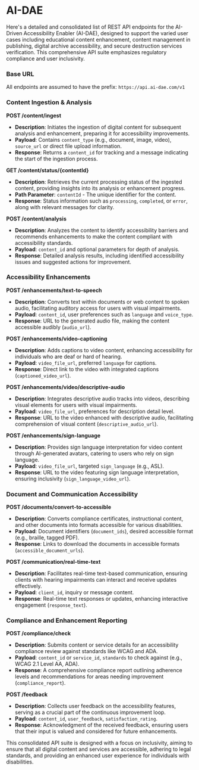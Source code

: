 # AI-DAE
Here's a detailed and consolidated list of REST API endpoints for the AI-Driven Accessibility Enabler (AI-DAE), designed to support the varied user cases including educational content enhancement, content management in publishing, digital archive accessibility, and secure destruction services verification. This comprehensive API suite emphasizes regulatory compliance and user inclusivity.

### Base URL
All endpoints are assumed to have the prefix: `https://api.ai-dae.com/v1`

### Content Ingestion & Analysis

**POST /content/ingest**
- **Description**: Initiates the ingestion of digital content for subsequent analysis and enhancement, preparing it for accessibility improvements.
- **Payload**: Contains `content_type` (e.g., document, image, video), `source_url` or direct file upload information.
- **Response**: Returns a `content_id` for tracking and a message indicating the start of the ingestion process.

**GET /content/status/{contentId}**
- **Description**: Retrieves the current processing status of the ingested content, providing insights into its analysis or enhancement progress.
- **Path Parameter**: `contentId` - The unique identifier for the content.
- **Response**: Status information such as `processing`, `completed`, or `error`, along with relevant messages for clarity.

**POST /content/analysis**
- **Description**: Analyzes the content to identify accessibility barriers and recommends enhancements to make the content compliant with accessibility standards.
- **Payload**: `content_id` and optional parameters for depth of analysis.
- **Response**: Detailed analysis results, including identified accessibility issues and suggested actions for improvement.

### Accessibility Enhancements

**POST /enhancements/text-to-speech**
- **Description**: Converts text within documents or web content to spoken audio, facilitating auditory access for users with visual impairments.
- **Payload**: `content_id`, user preferences such as `language` and `voice_type`.
- **Response**: URL to the generated audio file, making the content accessible audibly (`audio_url`).

**POST /enhancements/video-captioning**
- **Description**: Adds captions to video content, enhancing accessibility for individuals who are deaf or hard of hearing.
- **Payload**: `video_file_url`, preferred `language` for captions.
- **Response**: Direct link to the video with integrated captions (`captioned_video_url`).

**POST /enhancements/video/descriptive-audio**
- **Description**: Integrates descriptive audio tracks into videos, describing visual elements for users with visual impairments.
- **Payload**: `video_file_url`, preferences for description detail level.
- **Response**: URL to the video enhanced with descriptive audio, facilitating comprehension of visual content (`descriptive_audio_url`).

**POST /enhancements/sign-language**
- **Description**: Provides sign language interpretation for video content through AI-generated avatars, catering to users who rely on sign language.
- **Payload**: `video_file_url`, targeted `sign_language` (e.g., ASL).
- **Response**: URL to the video featuring sign language interpretation, ensuring inclusivity (`sign_language_video_url`).

### Document and Communication Accessibility

**POST /documents/convert-to-accessible**
- **Description**: Converts compliance certificates, instructional content, and other documents into formats accessible for various disabilities.
- **Payload**: Document identifiers (`document_ids`), desired accessible format (e.g., braille, tagged PDF).
- **Response**: Links to download the documents in accessible formats (`accessible_document_urls`).

**POST /communication/real-time-text**
- **Description**: Facilitates real-time text-based communication, ensuring clients with hearing impairments can interact and receive updates effectively.
- **Payload**: `client_id`, inquiry or message content.
- **Response**: Real-time text responses or updates, enhancing interactive engagement (`response_text`).

### Compliance and Enhancement Reporting

**POST /compliance/check**
- **Description**: Submits content or service details for an accessibility compliance review against standards like WCAG and ADA.
- **Payload**: `content_id` or `service_id`, `standards` to check against (e.g., WCAG 2.1 Level AA, ADA).
- **Response**: A comprehensive compliance report outlining adherence levels and recommendations for areas needing improvement (`compliance_report`).

**POST /feedback**
- **Description**: Collects user feedback on the accessibility features, serving as a crucial part of the continuous improvement loop.
- **Payload**: `content_id`, `user_feedback`, `satisfaction_rating`.
- **Response**: Acknowledgment of the received feedback, ensuring users that their input is valued and considered for future enhancements.

This consolidated API suite is designed with a focus on inclusivity, aiming to ensure that all digital content and services are accessible, adhering to legal standards, and providing an enhanced user experience for individuals with disabilities.